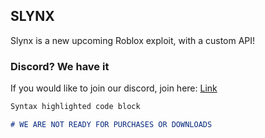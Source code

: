 ## SLYNX

Slynx is a new upcoming Roblox exploit, with a custom API!

### Discord? We have it

If you would like to join our discord, join here: [Link](https://discord.gg/8mJFaXU)

```markdown
Syntax highlighted code block

# WE ARE NOT READY FOR PURCHASES OR DOWNLOADS

